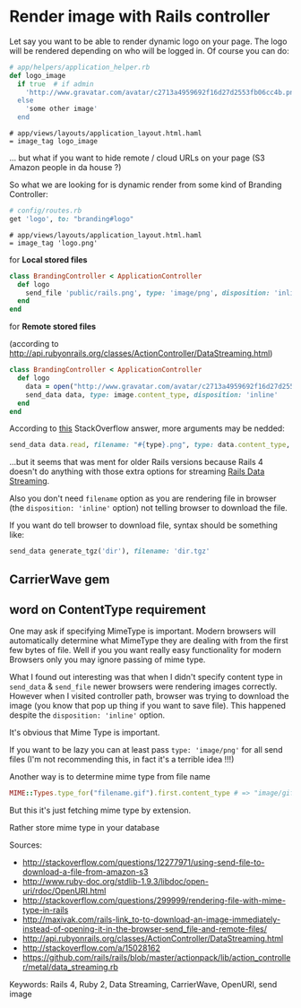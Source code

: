 # Render image with Rails controller

Let say you want to be able to render dynamic logo on your page. The
logo will be rendered depending on who will be logged in. Of course you
can do: 

```ruby
# app/helpers/application_helper.rb
def logo_image
  if true  # if admin
    'http://www.gravatar.com/avatar/c2713a4959692f16d27d2553fb06cc4b.png?r=x&s=170
  else 
    'some other image'
  end
```

```haml
# app/views/layouts/application_layout.html.haml
= image_tag logo_image
```
 
... but what if you want to hide remote / cloud URLs on your page (S3
Amazon people in da house ?)

So what we are looking for is dynamic render from some kind of  Branding Controller:

```ruby
# config/routes.rb
get 'logo', to: "branding#logo"
```

```haml
# app/views/layouts/application_layout.html.haml
= image_tag 'logo.png'
```

for **Local stored files**

```ruby
class BrandingController < ApplicationController
  def logo
    send_file 'public/rails.png', type: 'image/png', disposition: 'inline'
  end
end
```
for **Remote stored files**

(according to
http://api.rubyonrails.org/classes/ActionController/DataStreaming.html)

```ruby
class BrandingController < ApplicationController
  def logo
    data = open("http://www.gravatar.com/avatar/c2713a4959692f16d27d2553fb06cc4b.png?r=x&s=170") 
    send_data data, type: image.content_type, disposition: 'inline'
  end
end
```

According to [this](http://stackoverflow.com/a/15028162) StackOverflow
answer, more arguments may be nedded: 

```ruby
send_data data.read, filename: "#{type}.png", type: data.content_type, disposition: 'inline',  stream: 'true', buffer_size: '4096'
```

...but it seems that was ment for older Rails versions because Rails 4 doesn't do
anything with those extra options for streaming
[Rails Data Streaming](https://github.com/rails/rails/blob/master/actionpack/lib/action_controller/metal/data_streaming.rb).

Also  you don't need `filename` option as you are rendering file in browser
(the `disposition: 'inline'` option) not telling browser to download the
file.

If you want do tell browser to download file, syntax should be something
like:

```ruby
send_data generate_tgz('dir'), filename: 'dir.tgz'
```

## CarrierWave gem

## word on ContentType requirement

One may ask if specifying MimeType is important. Modern browsers will
automatically determine what MimeType they are dealing with from the
first few bytes of file. Well if you you want really easy functionality
for modern Browsers only you may ignore passing of mime type.

What I found out interesting was that when I didn't specify content type
in `send_data` & `send_file` newer browsers were rendering images
correctly. However when I visited controller path, browser was trying to
download the image (you know that pop up thing if you want to save
file). This happened despite the `disposition: 'inline'` option.

It's obvious that Mime Type is important.

If you want to be lazy you can at least pass `type: 'image/png'` for all
send files (I'm not recommending this, in fact it's a terrible idea !!!)

Another way is to determine mime type from file name 

```ruby
MIME::Types.type_for("filename.gif").first.content_type # => "image/gif"
```

But this it's just fetching mime type by extension.

Rather store mime type in your database

Sources:

* http://stackoverflow.com/questions/12277971/using-send-file-to-download-a-file-from-amazon-s3
* http://www.ruby-doc.org/stdlib-1.9.3/libdoc/open-uri/rdoc/OpenURI.html
* http://stackoverflow.com/questions/299999/rendering-file-with-mime-type-in-rails
* http://maxivak.com/rails-link_to-to-download-an-image-immediately-instead-of-opening-it-in-the-browser-send_file-and-remote-files/
* http://api.rubyonrails.org/classes/ActionController/DataStreaming.html
* http://stackoverflow.com/a/15028162 
* https://github.com/rails/rails/blob/master/actionpack/lib/action_controller/metal/data_streaming.rb

Keywords: Rails 4, Ruby 2, Data Streaming, CarrierWave, OpenURI, send
image
